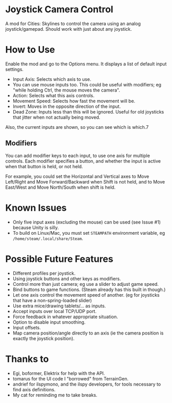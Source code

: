 # Joystick Camera Control
A mod for Cities: Skylines to control the camera using an analog joystick/gamepad. Should work with just about any joystick.

# How to Use
Enable the mod and go to the Options menu. It displays a list of default input settings.
* Input Axis: Selects which axis to use.
 * You can use mouse inputs too. This could be useful with modifiers; eg "while holding Ctrl, the mouse moves the camera".
* Action: Selects what this axis controls.
* Movement Speed: Selects how fast the movement will be.
* Invert: Moves in the opposite direction of the input.
* Dead Zone: Inputs less than this will be ignored. Useful for old joysticks that jitter when not actually being moved.

Also, the current inputs are shown, so you can see which is which.7

## Modifiers
You can add modifier keys to each input, to use one axis for multiple controls. Each modifier specifies a button, and whether the input is active when that button is held, or not held.

For example, you could set the Horizontal and Vertical axes to Move Left/Right and Move Forward/Backward when Shift is not held, and to Move East/West and Move North/South when shift is held.

# Known Issues
* Only five input axes (excluding the mouse) can be used (see Issue #1) because Unity is silly.
* To build on Linux/Mac, you must set `STEAMPATH` environment variable, eg `/home/steam/.local/share/Steam`.

# Possible Future Features
* Different profiles per joystick.
* Using joystick buttons and other keys as modifiers.
* Control more than just camera; eg use a slider to adjust game speed.
 * Bind buttons to game functions. (Steam already has this built in though.)
 * Let one axis control the movement speed of another. (eg for joysticks that have a non-spring-loaded slider)
* Use extra mice/drawing tablets/... as inputs.
 * Accept inputs over local TCP/UDP port.
* Force feedback in whatever appropriate situation.
* Option to disable input smoothing.
* Input offsets.
* Map camera position/angle directly to an axis (ie the camera position is exactly the joystick position).

# Thanks to
* Egi, boformer, Elektrix for help with the API.
* tomarus for the UI code I "borrowed" from TerrainGen.
* andrief for ilspymono, and the ilspy developers, for tools necessary to find axis definitions.
* My cat for reminding me to take breaks.
